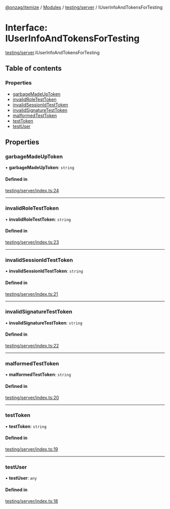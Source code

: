 [@onzag/itemize](../README.md) / [Modules](../modules.md) / [testing/server](../modules/testing_server.md) / IUserInfoAndTokensForTesting

# Interface: IUserInfoAndTokensForTesting

[testing/server](../modules/testing_server.md).IUserInfoAndTokensForTesting

## Table of contents

### Properties

- [garbageMadeUpToken](testing_server.IUserInfoAndTokensForTesting.md#garbagemadeuptoken)
- [invalidRoleTestToken](testing_server.IUserInfoAndTokensForTesting.md#invalidroletesttoken)
- [invalidSessionIdTestToken](testing_server.IUserInfoAndTokensForTesting.md#invalidsessionidtesttoken)
- [invalidSignatureTestToken](testing_server.IUserInfoAndTokensForTesting.md#invalidsignaturetesttoken)
- [malformedTestToken](testing_server.IUserInfoAndTokensForTesting.md#malformedtesttoken)
- [testToken](testing_server.IUserInfoAndTokensForTesting.md#testtoken)
- [testUser](testing_server.IUserInfoAndTokensForTesting.md#testuser)

## Properties

### garbageMadeUpToken

• **garbageMadeUpToken**: `string`

#### Defined in

[testing/server/index.ts:24](https://github.com/onzag/itemize/blob/a24376ed/testing/server/index.ts#L24)

___

### invalidRoleTestToken

• **invalidRoleTestToken**: `string`

#### Defined in

[testing/server/index.ts:23](https://github.com/onzag/itemize/blob/a24376ed/testing/server/index.ts#L23)

___

### invalidSessionIdTestToken

• **invalidSessionIdTestToken**: `string`

#### Defined in

[testing/server/index.ts:21](https://github.com/onzag/itemize/blob/a24376ed/testing/server/index.ts#L21)

___

### invalidSignatureTestToken

• **invalidSignatureTestToken**: `string`

#### Defined in

[testing/server/index.ts:22](https://github.com/onzag/itemize/blob/a24376ed/testing/server/index.ts#L22)

___

### malformedTestToken

• **malformedTestToken**: `string`

#### Defined in

[testing/server/index.ts:20](https://github.com/onzag/itemize/blob/a24376ed/testing/server/index.ts#L20)

___

### testToken

• **testToken**: `string`

#### Defined in

[testing/server/index.ts:19](https://github.com/onzag/itemize/blob/a24376ed/testing/server/index.ts#L19)

___

### testUser

• **testUser**: `any`

#### Defined in

[testing/server/index.ts:18](https://github.com/onzag/itemize/blob/a24376ed/testing/server/index.ts#L18)
